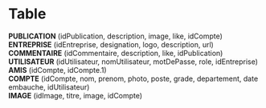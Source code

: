 # Table

**PUBLICATION** (idPublication, description, image, like, idCompte)  
**ENTREPRISE** (idEntreprise, designation, logo, description, url)  
**COMMENTAIRE** (idCommentaire, description, like, idPublication)  
**UTILISATEUR** (idUtilisateur, nomUtilisateur, motDePasse, role, idEntreprise)  
**AMIS** (idCompte, idCompte.1)  
**COMPTE** (idCompte, nom, prenom, photo, poste, grade, departement, date embauche, idUtilisateur)  
**IMAGE** (idImage, titre, image, idCompte)
